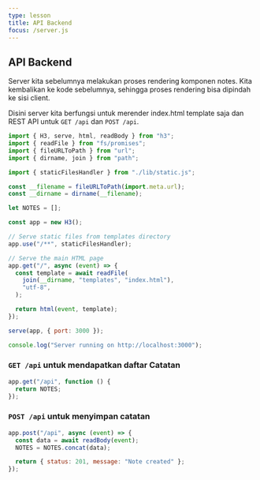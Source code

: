```yaml
---
type: lesson
title: API Backend
focus: /server.js
---
```


## API Backend

Server kita sebelumnya melakukan proses rendering komponen notes. Kita kembalikan ke kode sebelumnya, sehingga proses rendering bisa dipindah ke sisi client.

Disini server kita berfungsi untuk merender index.html template saja dan REST API untuk `GET /api` dan `POST /api`.

```javascript
import { H3, serve, html, readBody } from "h3";
import { readFile } from "fs/promises";
import { fileURLToPath } from "url";
import { dirname, join } from "path";

import { staticFilesHandler } from "./lib/static.js";

const __filename = fileURLToPath(import.meta.url);
const __dirname = dirname(__filename);

let NOTES = [];

const app = new H3();

// Serve static files from templates directory
app.use("/**", staticFilesHandler);

// Serve the main HTML page
app.get("/", async (event) => {
  const template = await readFile(
    join(__dirname, "templates", "index.html"),
    "utf-8",
  );

  return html(event, template);
});

serve(app, { port: 3000 });

console.log("Server running on http://localhost:3000");
```

### `GET /api` untuk mendapatkan daftar Catatan

```javascript
app.get("/api", function () {
  return NOTES;
});
```

### `POST /api` untuk menyimpan catatan

```javascript
app.post("/api", async (event) => {
  const data = await readBody(event);
  NOTES = NOTES.concat(data);

  return { status: 201, message: "Note created" };
});
```
